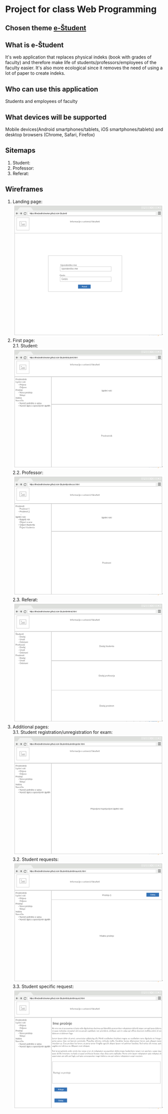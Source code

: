 # Project for class Web Programming #

## Chosen theme [e-Študent](https://ucilnica.fri.uni-lj.si/mod/page/view.php?id=1436#eStudent) ##

## What is e-Študent ##
It's web application that replaces physical indeks (book with grades of faculty) and therefore make life of students/professors/employees of the faculty easier.
It's also more ecological since it removes the need of using a lot of paper to create indeks.

## Who can use this application ##
Students and employees of faculty

## What devices will be supported ##
Mobile devices(Android smartphones/tablets, iOS smartphones/tablets) and desktop browsers (Chrome, Safari, Firefox)

## Sitemaps ##
1. Student:
2. Professor:
3. Referat:

## Wireframes ##
1. Landing page:
  ![Landing page](docs/wireframes/png/landing_page.png)
2. First page: <br />
  2.1. Student:
    ![First page student](docs/wireframes/png/first_page_stud.png)
  2.2. Professor:
    ![First page professor](docs/wireframes/png/first_page_prof.png)
  2.3. Referat:
    ![First page referat](docs/wireframes/png/first_page_refe.png)
3. Additional pages: <br />
  3.1. Student registration/unregistration for exam:
    ![Student registration to exam](docs\wireframes\png\student_registration-unregistration_exam.png)
  3.2. Student requests:
    ![Student requests](docs/wireframes/png/student_requests.png)
  3.3. Student specific request:
    ![Student request](docs/wireframes/png/student_request.png)

